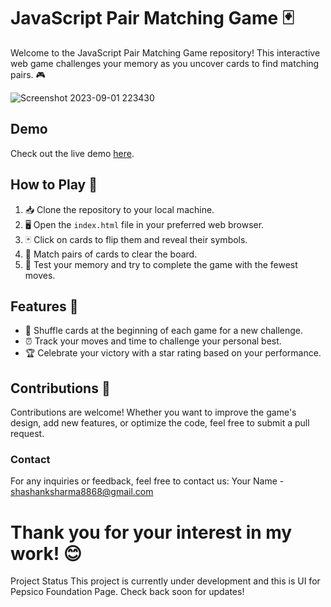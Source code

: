 # JavaScript Pair Matching Game 🃏

Welcome to the JavaScript Pair Matching Game repository! This interactive web game challenges your memory as you uncover cards to find matching pairs. 🎮


![Screenshot 2023-09-01 223430](https://github.com/shashank0021/match-pair.git)


## Demo

Check out the live demo [here](https://github.com/shashank0021/match-pair/tree/215a59c9c3bd8673c90623031547f56f20f73c48/screenshot).

## How to Play 📝

1. 📥 Clone the repository to your local machine.
2. 🖥️ Open the `index.html` file in your preferred web browser.
3. 🃏 Click on cards to flip them and reveal their symbols.
4. 🎉 Match pairs of cards to clear the board.
5. 💪 Test your memory and try to complete the game with the fewest moves.

## Features 🌟

- 🔄 Shuffle cards at the beginning of each game for a new challenge.
- ⏰ Track your moves and time to challenge your personal best.
- 🏆 Celebrate your victory with a star rating based on your performance.


## Contributions 🤝

Contributions are welcome! Whether you want to improve the game's design, add new features, or optimize the code, feel free to submit a pull request.

### Contact
For any inquiries or feedback, feel free to contact us:
Your Name - shashanksharma8868@gmail.com

# Thank you for your interest in my work! 😊
Project Status
This project is currently under development and this is UI for Pepsico Foundation Page. Check back soon for updates!
